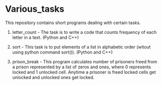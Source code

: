 # Various_tasks
This repository contains short programs dealing with certain tasks.
1. letter_count - The task is to write a code that counts frequency of each letter in a text. (Python and C++)
   
     
                     
3. sort - This task is to put elements of a list in alphabetic order
             (witout using python command sort()). (Python and C++)
   
4. prison_break - This program calculates number of prisoners freed from a prison represented by a list
                  of zeros and ones, where 0 represents locked and 1 unlocked cell. Anytime a prisoner is freed
                  locked cells get unlocked and unlocked ones get locked.

